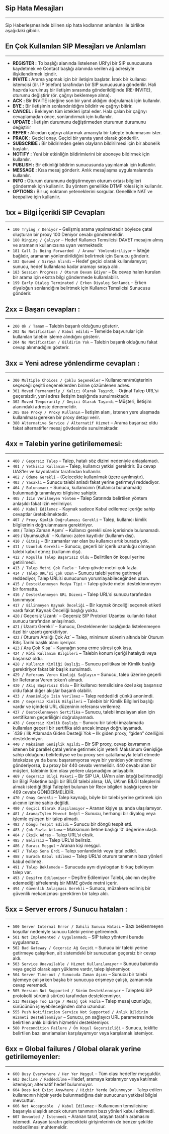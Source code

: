 ## Sip Hata Mesajları
---
Sip Haberleşmesinde bilinen sip hata kodlarının anlamları ile birlikte aşağıdaki gibidir.

## En Çok Kullanılan SIP Mesajları ve Anlamları
---
* **REGISTER  :**	To başlığı alanında listelenen URI’yi bir SIP sunucusuna kaydetmek ve Contact başlığı alanında verilen ağ adresiyle ilişkilendirmek içindir.
* **INVITE    :**	Arama yapmak için bir iletişim başlatır. İstek bir kullanıcı istemcisi (ör. IP telefon) tarafından bir SIP sunucusuna gönderilir. Hali hazırda kurulmuş bir iletişim sırasında gönderildiğinde (RE-INVITE), oturumu değiştirir (ör. çağrıyı beklemeye alma).
* **ACK       :**	Bir INVITE isteğine son bir yanıt aldığını doğrulamak için kullanılır.
* **BYE       :**	Bir iletişimin sonlandırıldığını bildirir ve çağrıyı bitirir.
* **CANCEL    :**	Bekleyen tüm istekleri iptal eder. Hala çalan bir çağrıyı cevaplamadan önce, sonlandırmak için kullanılır.
* **UPDATE    :**	İletişim durumunu değiştirmeden oturumun durumunu değiştirir
* **REFER     :**	Alıcıdan çağrıyı aktarmak amacıyla bir talepte bulunmasını ister.
* **PRACK     :**	Geçici onay. Geçici bir yanıta yanıt olarak gönderilir.
* **SUBSCRIBE :**	Bir bildirimden gelen olayların bildirilmesi için bir abonelik başlatır.
* **NOTIFY    :**	Yeni bir etkinliğin bildirimlerini bir aboneye bildirmek için kullanılır.
* **PUBLISH   :**	Bir etkinliği bildirim sunucusunda yayınlamak için kullanılır.
* **MESSAGE   :**	Kısa mesaj gönderir. Anlık mesajlaşma uygulamalarında kullanılır.
* **INFO      :**	Oturum durumunu değiştirmeyen oturum ortası bilgileri göndermek için kullanılır. Bu yöntem genellikle DTMF rölesi için kullanılır.
* **OPTIONS   :**	Bir uç noktanın yeteneklerini sorgular. Genellikle NAT ve keepalive için kullanılır.

## 1xx = Bilgi İçerikli SIP Cevapları
---

* `100 Trying / Deniyor` – Gelişmiş arama yapılmaktadır böylece çatal oluşturan bir proxy 100 Deniyor cevabı göndermelidir.
* `180 Ringing / Çalıyor` – Hedef Kullanıcı Temsilcisi DAVET mesajını almış ve aramanın kullanıcısına uyarı vermektedir.
* `181 Call Is Being Forwarded  / Arama' Yönlendiriliyor` – İsteğe bağlıdır, aramanın yönlendirildiğini belirtmek için Sunucu gönderir.
* `182 Queued / Sıraya Alındı` – Hedef geçici olarak kullanılamıyor; sunucu, hedef kullanılana kadar aramayı sıraya aldı.
* `183 Session Progress / Oturum Devam Ediyor` – Bu cevap halen kurulan bir arama için ekstra bilgi göndermede kullanılabilir.
* `199 Early Dialog Terminated / Erken Diyalog Sonlandı` – Erken diyaloğun sonlandığını belirtmek için Kullanıcı Temsilcisi Sunucusu gönderir.

## 2xx = Başarı cevapları :
---
* `200 Ok / Tamam` – Talebin başarılı olduğunu gösterir.
* `202 No Notification / Kabul edildi` – Temelde başvurular için kullanılan talebin işleme alındığını gösterir.
* `204 No Notification / Bildirim Yok` – Talebin başarılı olduğunu fakat cevap alınmadığını gösterir.

## 3xx = Yeni adrese yönlendirme cevapları :
---
* `300 Multiple Choices / Çoklu Seçenekler` – Kullanıcının/müşterinin seçeceği çeşitli seçeneklerden birine çözümlenen adres.
* `301 Moved Permanently / Kalıcı Olarak Taşındı` – Orjinal Talep URL’si geçersizdir, yeni adres İletişim başlığında sunulmaktadır.
* `302 Moved Temporarily / Geçici Olarak Taşındı` – Müşteri, İletişim alanındaki adreste denemelidir.
* `305 Use Proxy / Proxy Kullanın` – İletişim alanı, istenen yere ulaşmada kullanılması gereken bir proxy detayı verir.
* `380 Alternative Service / Alternatif Hizmet` – Arama başarısız oldu fakat alternatifler mesaj gövdesinde sunulmaktadır.

## 4xx = Talebin yerine getirilememesi:
---
* `400 / Geçersiz Talep` – Talep, hatalı söz dizimi nedeniyle anlaşılamadı.
* `401 / Yetkisiz Kullanım` – Talep, kullanıcı yetkisi gerektirir. Bu cevap UAS’ler ve kaydolanlar tarafından kullanılır.
* `402 / Ödeme Gerekli` – (Gelecekte kullanılmak üzere ayrılmıştır).
* `403 / Yasaklı` – Sunucu talebi anladı fakat yerine getirmeyi reddediyor.
* `404 / Bulunamadı` – Sunucu, kullanıcının (Kullanıcı bulunamadı) bulunmadığı tanımlayıcı bilgisine sahiptir.
* `405 / İzin Verilmeyen Yöntem` – Talep Satırında belirtilen yöntem anlaşıldı fakat izin verilmiyor.
* `406 / Kabul Edilemez` – Kaynak sadece Kabul edilemez içeriğe sahip cevaptlar üretebilmektedir.
* `407 / Proxy Kimlik Doğrulaması Gerekli` – Talep, kullanıcı kimlik bilgilerinin doğrulanmasını gerektiriyor.
* `408` / Talep Zaman Aşımı` – Kullanıcı gerekli süre içerisinde bulunamadı.
* `409` / Uyumsuzluk` – Kullanıcı zaten kayıtlıdır (kullanım dışı).
* `410 / Gitmiş` – Bir zamanlar var olan bu kullanıcı artık burada yok.
* `411 / Uzunluk Gerekli` – Sunucu, geçerli bir içerik uzunluğu olmayan talebi kabul etmez (kullanım dışı).
* `412 / Koşullu Talep Başarısız Oldu` – Belirtilen ön koşul yerine getirilmedi.
* `413 / Talep Metni Çok Fazla` – Talep gövde metni çok fazla.
* `414 / Talep URL’si Çok Uzun` – Sunucu talebi yerine getirmeyi reddediyor, Talep URL’si sunucunun yorumlayabileceğinden uzun.
* `415 / Desteklenmeyen Medya Tipi` – Talep gövde metni desteklenmeyen bir formatta.
* `416 / Desteklenmeyen URL Düzeni` – Talep URL’si sunucu tarafından tanınmıyor.
* `417 / Bilinmeyen Kaynak Önceliği` – Bir kaynak önceliği seçenek etiketi vardı fakat Kaynak Önceliği başlığı yoktu.
* `420` / Geçersiz Uzantı` – Geçersiz SIP Protokol Uzantısı kullanıldı fakat sunucu tarafından anlaşılmadı.
* `421` / Uzantı Gerekli` – Sunucu, Desteklenenler başlığında listelenmeyen özel bir uzantı gerektiriyor.
* `422` / Oturum Aralığı Çok Az` – Talep, minimum sürenin altında bir Oturum Bitiş Tarihi başlık alanı içeriyor.
* `423` / Ara Çok Kısa` – Kaynağın sona erme süresi çok kısa.
* `424 / Kötü Kullanım Bilgileri` – Talebin konum içeriği hatalıydı veya başarısız oldu.
* `428 / Kullanım Kimliği Başlığı` – Sunucu politikası bir Kimlik başlığı gerektiriyor fakat bir başlık sunulmadı.
* `429 / Referans Veren Kimliği Sağlayın` – Sunucu, talep üzerine geçerli bir Referansı Veren token’ı almadı.
* `430 / Akış Başarısız Oldu` – Bir kullanıcı temsilcisine özel akış başarısız oldu fakat diğer akışlar başarılı olabilir.
* `433 / Anonimliğe İzin Verilmez` – Talep reddedildi çünkü anonimdi.
* `436 / Geçersiz Kimlik Bilgileri` – Talebin bir Kimlik Bilgileri başlığı vardır ve içindeki URL düzeninin referansı verilemez.
* `437 / Desteklenmeyen Sertifika` – Sunucu, talebi imzalayan alan için sertifikanın geçerliliğini doğrulayamadı.
* `438 / Geçersiz Kimlik Başlığı` – Sunucu bir talebi imzalamada kullanılan geçerli bir sertifika aldı ancak imzayı doğrulayamadı.
* `439 / İlk Atlamada Giden Desteği Yok – İlk giden proxy, “giden” özelliğini desteklemiyor.
* `440 / Maksimum Genişlik Aşıldı` – Bir SIP proxy, cevap kavramının istenen bir parallel çatal yerine getirmek için yeterli Maksimum Genişliğe sahip olduğunu belirlediyse ve bu proxy seri çatallamayla telafi etmede isteksizse ya da bunu başaramıyorsa veya bir yeniden yönlendirme gönderiyorsa, bu proxy bir 440 cevabı vermelidir. 440 cevabı alan bir müşteri, talebinin tüm olası yerlere ulaşmadığını anlayabilir.
* `469 / Geçersiz Bilgi Paketi` – Bir SIP UA, UA’nın alım isteği belirtmediği bir Bilgi Paketine bağlı bir BİLGİ talebi alırsa; UA, UA’nın BİLGİ taleplerini almak istediği Bilgi Talepleri bulunan bir Recv bilgileri başlığı içeren bir 469 cevabı GÖNDERMELİDİR.
* `470 / Onay Gerekli` – Talep kaynağı, böyle bir talebi yerine getirmek için alıcının iznine sahip değildi.
* `480 / Geçici Olarak Ulaşılamıyor` – Aranan kişiye şu anda ulaşılamıyor.
* `481 / Arama/İşlem Mevcut Değil` – Sunucu, herhangi bir diyalog veya işlemle eşleşen bir talep almadı.
* `482 / Döngü Tespit Edildi` – Sunucu bir döngü tespit etti.
* `483 / Çok Fazla Atlama` – Maksimum İletme başlığı ‘0’ değerine ulaştı.
* `484 / Eksik Adres` – Talep URL’si eksik.
* `485 / Belirsiz` – Talep URL’si belirsiz.
* `486 / Burası Meşgul` – Aranan kişi meşgul.
* `487 / Talep Sona Erdi` – Talep sonlandırıldı veya iptal edildi.
* `488 / Burada Kabul Edilmez` – Talep URL’si oturum tanımının bazı yönleri kabul edilmez.
* `491 / Talep Beklemede` – Sunucuda aynı diyalogdan birkaç bekleyen talep var.
* `493 / Deşifre Edilemiyor` – Deşifre Edilemiyor Talebi, alıcının deşifre edemediği şifrelenmiş bir MIME gövde metni içerir.
* `494 / Güvenlik Anlaşması Gerekli` – Sunucu, müzakere edilmiş bir güvenlik mekanizması gerektiren bir talep aldı.

## 5xx = Server errors / Sunucu hataları :
---
* `500 Server Internal Error / Dahili Sunucu Hatası` – Bazı beklenmeyen koşullar nedeniyle sunucu talebi yerine getiremedi.
* `501 Not Implemented / Uygulanmadı` – SIP talep yöntemi burada uygulanmaz.
* `502 Bad Gateway / Geçersiz Ağ Geçidi` – Sunucu bir talebi yerine getirmeye çalışırken, alt sistemdeki bir sunucudan geçersiz bir cevap aldı.
* `503 Service Unavailable / Hizmet Kullanılamıyor` – Sunucu bakımda veya geçici olarak aşırı yükleme vardır, talep işlenemiyor.
* `504 Server Time-out / Sunucuda Zaman Aşımı` – Sunucu bir talebi işlemeye çalışırken başka bir sunucuya erişmeye çalıştı, zamanında cevap veremedi.
* `505 Version Not Supported / Sürüm Desteklenmiyor` – Talepteki SIP protokolü sürümü sürücü tarafından desteklenmiyor.
* `513 Message Too Large / Mesaj Çok Fazla` – Talep mesaj uzunluğu, sürücünün işleyebileceğinden daha uzundur.
* `555 Push Notification Service Not Supported / Anlık Bildirim Hizmeti Desteklenmiyor` – Sunucu, pn sağlayıcı URL parametresinde belirtilen anlık bildirim hizmetini desteklemiyor.
* `580 Precondition Failure / Ön Koşul Geçersizliği` – Sunucu, teklifte belirtilen bazı sınırlamaları karşılayamıyor veya karşılamak istemiyor.

## 6xx = Global failures / Global olarak yerine getirilemeyenler:
---
* `600 Busy Everywhere / Her Yer Meşgul` – Tüm olası hedefler meşguldür.
* `603 Decline / Reddedilme` – Hedef, aramaya katılamıyor veya katılmak istemiyor; alternatif hedef bulunmuyor.
* `604 Does Not Exist Anywhere / Hiçbir Yerde Bulunmuyor` – Talep edilen kullanıcının hiçbir yerde bulunmadığına dair sunucunun yetkisel bilgisi mevcuttur.
* `606 Not Acceptable  / Kabul Edilemez` – Kullanıcının temsilcisine başarıyla ulaşıldı ancak oturum tanımının bazı yönleri kabul edilmedi.
* `607 Unwanted / İstenmedi` – Aranan taraf, arayan tarafın aramasını istemedi. Arayan tarafın gelecekteki girişimlerinin de benzer şekilde reddedilmesi muhtemeldir.

